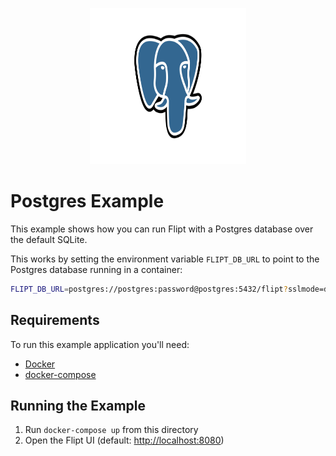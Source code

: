 <p align="center">
    <img src="../images/postgresql.svg" alt="Postgres" width=250 height=250 />
</p>

# Postgres Example

This example shows how you can run Flipt with a Postgres database over the default SQLite.

This works by setting the environment variable `FLIPT_DB_URL` to point to the Postgres database running in a container:

```bash
FLIPT_DB_URL=postgres://postgres:password@postgres:5432/flipt?sslmode=disable
```

## Requirements

To run this example application you'll need:

* [Docker](https://docs.docker.com/install/)
* [docker-compose](https://docs.docker.com/compose/install/)

## Running the Example

1. Run `docker-compose up` from this directory
1. Open the Flipt UI (default: [http://localhost:8080](http://localhost:8080))

